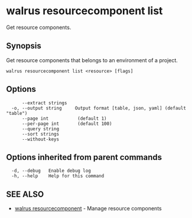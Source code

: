# walrus resourcecomponent list

Get resource components.

## Synopsis

Get resource components that belongs to an environment of a project.

```
walrus resourcecomponent list <resource> [flags]
```

## Options

```
      --extract strings   
  -o, --output string     Output format [table, json, yaml] (default "table")
      --page int           (default 1)
      --per-page int       (default 100)
      --query string      
      --sort strings      
      --without-keys      
```

## Options inherited from parent commands

```
  -d, --debug   Enable debug log
  -h, --help    Help for this command
```

## SEE ALSO

* [walrus resourcecomponent](walrus_resourcecomponent)	 - Manage resource components

